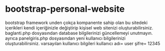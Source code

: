 # bootstrap-personal-website
bootstrap framework unden çokça kompanente sahip olan bu sitedeki içerikleri
kendi içeriğinizle değiştirip kişisel web sitenizi oluşturabilirsiniz.
baglanti.php dosyasından database bilgilerinizi güncellemeyi unutmayın.
ayrıca panelgiris.php dosyasından yeni kullanıcı bilgilerinizi oluşturabilirsiniz.
 varsayılan kullanıcı bilgileri  kullanıcı adı= user  şifre= 12345